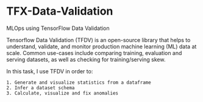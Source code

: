 # TFX-Data-Validation

MLOps using TensorFlow Data Validation

Tensorflow Data Validation (TFDV) is an open-source library that helps to understand, validate, and monitor production machine learning (ML) data at scale. Common use-cases include comparing training, evaluation and serving datasets, as well as checking for training/serving skew.

In this task, I use TFDV in order to:

    1. Generate and visualize statistics from a dataframe
    2. Infer a dataset schema
    3. Calculate, visualize and fix anomalies

